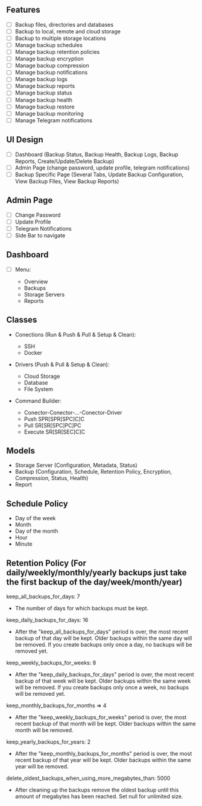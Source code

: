 ## Features

-   [ ] Backup files, directories and databases
-   [ ] Backup to local, remote and cloud storage
-   [ ] Backup to multiple storage locations
-   [ ] Manage backup schedules
-   [ ] Manage backup retention policies
-   [ ] Manage backup encryption
-   [ ] Manage backup compression
-   [ ] Manage backup notifications
-   [ ] Manage backup logs
-   [ ] Manage backup reports
-   [ ] Manage backup status
-   [ ] Manage backup health
-   [ ] Manage backup restore
-   [ ] Manage backup monitoring
-   [ ] Manage Telegram notifications

## UI Design

-   [ ] Dashboard (Backup Status, Backup Health, Backup Logs, Backup Reports, Create/Update/Delete Backup)
-   [ ] Admin Page (change password, update profile, telegram notifications)
-   [ ] Backup Specific Page (Several Tabs, Update Backup Configuration, View Backup FIles, View Backup Reports)

## Admin Page

-   [ ] Change Password
-   [ ] Update Profile
-   [ ] Telegram Notifications
-   [ ] Side Bar to navigate

## Dashboard

-   [ ] Menu:

    -   Overview
    -   Backups
    -   Storage Servers
    -   Reports

## Classes

-   Conections (Run & Push & Pull & Setup & Clean):

    -   SSH
    -   Docker

-   Drivers (Push & Pull & Setup & Clean):

    -   Cloud Storage
    -   Database
    -   File System

-   Command Builder:
    -   Conector-Conector-...-Conector-Driver
    -   Push SPR[SPR[SPC]C]C
    -   Pull SR[SR[SPC]PC]PC
    -   Execute SR[SR[SEC]C]C

## Models

-   Storage Server (Configuration, Metadata, Status)
-   Backup (Configuration, Schedule, Retention Policy, Encryption, Compression, Status, Health)
-   Report

## Schedule Policy

-   Day of the week
-   Month
-   Day of the month
-   Hour
-   Minute

## Retention Policy (For daily/weekly/monthly/yearly backups just take the first backup of the day/week/month/year)

keep_all_backups_for_days: 7

-   The number of days for which backups must be kept.

keep_daily_backups_for_days: 16

-   After the "keep_all_backups_for_days" period is over, the most recent backup
    of that day will be kept. Older backups within the same day will be removed.
    If you create backups only once a day, no backups will be removed yet.

keep_weekly_backups_for_weeks: 8

-   After the "keep_daily_backups_for_days" period is over, the most recent backup
    of that week will be kept. Older backups within the same week will be removed.
    If you create backups only once a week, no backups will be removed yet.

keep_monthly_backups_for_months => 4

-   After the "keep_weekly_backups_for_weeks" period is over, the most recent backup
    of that month will be kept. Older backups within the same month will be removed.

keep_yearly_backups_for_years: 2

-   After the "keep_monthly_backups_for_months" period is over, the most recent backup
    of that year will be kept. Older backups within the same year will be removed.

delete_oldest_backups_when_using_more_megabytes_than: 5000

-   After cleaning up the backups remove the oldest backup until
    this amount of megabytes has been reached.
    Set null for unlimited size.
